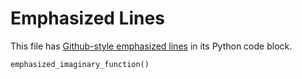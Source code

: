 # Emphasized Lines

This file has [Github-style emphasized lines](https://python-markdown.github.io/extensions/fenced_code_blocks/#emphasized-lines) in its Python code block.

```python hl_lines="1"
emphasized_imaginary_function()
```
